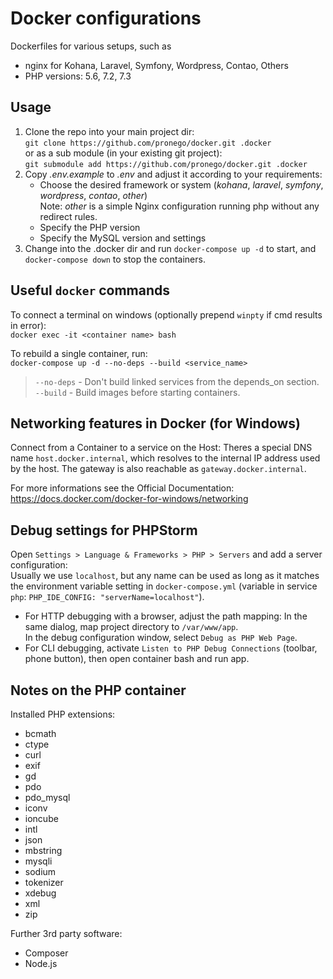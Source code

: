 # Docker configurations

Dockerfiles for various setups, such as
* nginx for Kohana, Laravel, Symfony, Wordpress, Contao, Others
* PHP versions: 5.6, 7.2, 7.3

## Usage

1. Clone the repo into your main project dir:  
    `git clone https://github.com/pronego/docker.git .docker`  
    or as a sub module (in your existing git project):  
    `git submodule add https://github.com/pronego/docker.git .docker`
2. Copy *.env.example* to *.env* and adjust it according to your requirements:
    - Choose the desired framework or system (*kohana*, *laravel*, *symfony*, *wordpress*, *contao*, *other*)  
      Note: *other* is a simple Nginx configuration running php without any redirect rules.
    - Specify the PHP version
    - Specify the MySQL version and settings  
3. Change into the .docker dir and run `docker-compose up -d` to start, and 
   `docker-compose down` to stop the containers.


## Useful `docker` commands

To connect a terminal on windows (optionally prepend `winpty` if cmd results in error):  
`docker exec -it <container name> bash`

To rebuild a single container, run:  
`docker-compose up -d --no-deps --build <service_name>`

> `--no-deps` - Don't build linked services from the depends_on section.  
> `--build` - Build images before starting containers.

## Networking features in Docker (for Windows)
Connect from a Container to a service on the Host:
Theres a special DNS name `host.docker.internal`, which resolves to the internal IP address used by the host.
The gateway is also reachable as `gateway.docker.internal`.

For more informations see the Official Documentation: https://docs.docker.com/docker-for-windows/networking


## Debug settings for PHPStorm
Open `Settings > Language & Frameworks > PHP > Servers` and add a server configuration:\
Usually we use `localhost`, but any name can be used as long as it matches the environment variable setting 
in `docker-compose.yml` (variable in service `php`: `PHP_IDE_CONFIG: "serverName=localhost"`).

- For HTTP debugging with a browser, adjust the path mapping:
  In the same dialog, map project directory to `/var/www/app`.\
  In the debug configuration window, select `Debug as PHP Web Page`.
- For CLI debugging, activate `Listen to PHP Debug Connections` (toolbar, phone button), then open 
  container bash and run app.
  
  
## Notes on the PHP container
Installed PHP extensions:
- bcmath
- ctype
- curl
- exif
- gd
- pdo
- pdo_mysql
- iconv
- ioncube
- intl
- json
- mbstring
- mysqli
- sodium
- tokenizer
- xdebug
- xml
- zip

Further 3rd party software:
- Composer
- Node.js